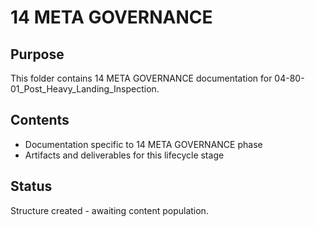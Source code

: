 # 14 META GOVERNANCE

## Purpose
This folder contains 14 META GOVERNANCE documentation for 04-80-01_Post_Heavy_Landing_Inspection.

## Contents
- Documentation specific to 14 META GOVERNANCE phase
- Artifacts and deliverables for this lifecycle stage

## Status
Structure created - awaiting content population.

